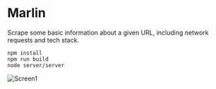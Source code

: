 # Marlin
Scrape some basic information about a given URL, including network requests and tech stack.

```npm install```  
```npm run build```  
```node server/server```


![Screen1](https://github.com/chgibb/Marlin/blob/master/screenshot1.png)